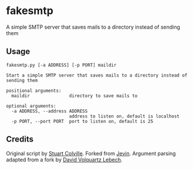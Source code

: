 fakesmtp
========

A simple SMTP server that saves mails to a directory instead of sending them

Usage
-----

    fakesmtp.py [-a ADDRESS] [-p PORT] maildir
    
    Start a simple SMTP server that saves mails to a directory instead of sending them
    
    positional arguments:
      maildir               directory to save mails to
    
    optional arguments:
      -a ADDRESS, --address ADDRESS
                            address to listen on, default is localhost
      -p PORT, --port PORT  port to listen on, default is 25


Credits
-------

Original script by [Stuart Colville](http://muffinresearch.co.uk/archives/2010/10/15/fake-smtp-server-with-python/).
Forked from [Jevin](http://www.technoreply.com/finally-a-dummy-smtp-for-linux/). 
Argument parsing adapted from a fork by [David Volquartz Lebech](https://github.com/dlebech/Dummy-SMTP).